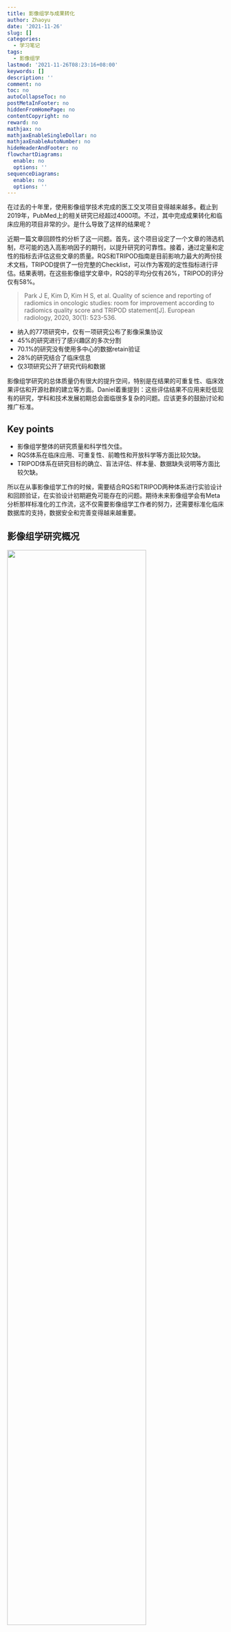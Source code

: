```yaml
---
title: 影像组学与成果转化
author: Zhaoyu
date: '2021-11-26'
slug: []
categories:
  - 学习笔记
tags:
  - 影像组学
lastmod: '2021-11-26T08:23:16+08:00'
keywords: []
description: ''
comment: no
toc: no
autoCollapseToc: no
postMetaInFooter: no
hiddenFromHomePage: no
contentCopyright: no
reward: no
mathjax: no
mathjaxEnableSingleDollar: no
mathjaxEnableAutoNumber: no
hideHeaderAndFooter: no
flowchartDiagrams:
  enable: no
  options: ''
sequenceDiagrams:
  enable: no
  options: ''
---
```


在过去的十年里，使用影像组学技术完成的医工交叉项目变得越来越多。截止到2019年，PubMed上的相关研究已经超过4000项。不过，其中完成成果转化和临床应用的项目非常的少。是什么导致了这样的结果呢？

近期一篇文章回顾性的分析了这一问题。首先，这个项目设定了一个文章的筛选机制，尽可能的选入高影响因子的期刊，以提升研究的可靠性。接着，通过定量和定性的指标去评估这些文章的质量。RQS和TRIPOD指南是目前影响力最大的两份技术文档，TRIPOD提供了一份完整的Checklist，可以作为客观的定性指标进行评估。结果表明，在这些影像组学文章中，RQS的平均分仅有26%，TRIPOD的评分仅有58%。

> Park J E, Kim D, Kim H S, et al. Quality of science and reporting of radiomics in oncologic studies: room for improvement according to radiomics quality score and TRIPOD statement[J]. European radiology, 2020, 30(1): 523-536.

- 纳入的77项研究中，仅有一项研究公布了影像采集协议
- 45%的研究进行了感兴趣区的多次分割
- 70.1%的研究没有使用多中心的数据retain验证
- 28%的研究结合了临床信息
- 仅3项研究公开了研究代码和数据

影像组学研究的总体质量仍有很大的提升空间，特别是在结果的可重复性、临床效果评估和开源社群的建立等方面。Daniel着重提到：这些评估结果不应用来贬低现有的研究，学科和技术发展初期总会面临很多复杂的问题。应该更多的鼓励讨论和推广标准。


## Key points

- 影像组学整体的研究质量和科学性欠佳。
- RQS体系在临床应用、可重复性、前瞻性和开放科学等方面比较欠缺。
- TRIPOD体系在研究目标的确立、盲法评估、样本量、数据缺失说明等方面比较欠缺。

所以在从事影像组学工作的时候，需要结合RQS和TRIPOD两种体系进行实验设计和回顾验证，在实验设计初期避免可能存在的问题。期待未来影像组学会有Meta分析那样标准化的工作流，这不仅需要影像组学工作者的努力，还需要标准化临床数据库的支持，数据安全和完善变得越来越重要。

## 影像组学研究概况

<img src="/post/2021-11-26-影像组学与成果转化/index.zh-cn_files/Fig_2_pds-1080x765.jpg" alt="" width="80%"/>

总结：
- 尽管影像组学在未来有很好的应用前景，但需要更好更标准的实验流程以保证数据和结果的可靠性。
- Translation Gap，成果转化问题已经变得越来越严重。
- 理想情况下，需要与更多临床上的前瞻性研究相结合。

## Reference：

1. 本文大部分内容来自 Daniel Pinto dos Santos老师的Blog：`https://ai.myesr.org/publications/why-radiomics-research-does-not-translate-to-clinical-practice-evaluation-of-literature-using-rqs-and-tripod/`
2. B站`有Li`的直播：`https://space.bilibili.com/542601735?from=search&seid=841881887859990693&spm_id_from=333.337.0.0`
3. Lambin P, Leijenaar RTH, Deist TM et al (2017) Radiomics: the bridge between medical imaging and personalized medicine. Nat Rev Clin Oncol 14:749–762
4. Moons KG, Altman DG, Reitsma JB et al (2015) Transparent reporting of a multivariable prediction model for individual prognosis or diagnosis (TRIPOD): explanation and elaboration. Ann Intern Med 162:W1–W73
5. Park J E, Kim D, Kim H S, et al. Quality of science and reporting of radiomics in oncologic studies: room for improvement according to radiomics quality score and TRIPOD statement[J]. European radiology, 2020, 30(1): 523-536.